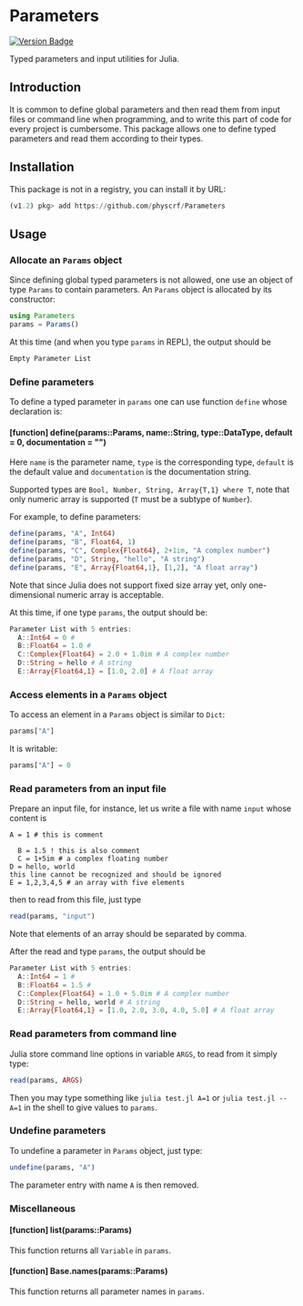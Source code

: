# Parameters
[![Version Badge](https://img.shields.io/badge/version-0.1-brightgreen.svg)](https://github.com/physcrf/Parameters)

Typed parameters and input utilities for Julia.

## Introduction 

It is common to define global parameters and then read them from input
files or command line when programming, and to write this part of code
for every project is cumbersome. This package allows one to define
typed parameters and read them according to their types.

## Installation 
This package is not in a registry, you can install it by URL:
```julia
(v1.2) pkg> add https://github.com/physcrf/Parameters
```

## Usage 
### Allocate an `Params` object
Since defining global typed parameters is not allowed, one use an
object of type `Params` to contain parameters. An `Params` object is
allocated by its constructor:
```julia
using Parameters
params = Params()
```
At this time (and when you type `params` in REPL), the output should be 
```julia
Empty Parameter List
```

### Define parameters
To define a typed parameter in `params` one can use function `define`
whose declaration is:
#### [function] define(params::Params, name::String, type::DataType, default = 0, documentation = "")

Here `name` is the parameter name, `type` is the corresponding type,
`default` is the default value and `documentation` is the
documentation string. 

Supported types are `Bool, Number, String, Array{T,1} where T`, note
that only numeric array is supported (`T` must be a subtype of
`Number`).

For example, to define parameters:
```julia
define(params, "A", Int64)
define(params, "B", Float64, 1)
define(params, "C", Complex{Float64}, 2+1im, "A complex number")
define(params, "D", String, "hello", "A string")
define(params, "E", Array{Float64,1}, [1,2], "A float array")
```

Note that since Julia does not support fixed size array yet, only
one-dimensional numeric array is acceptable.

At this time, if one type `params`, the output should be:
```julia
Parameter List with 5 entries:
  A::Int64 = 0 # 
  B::Float64 = 1.0 # 
  C::Complex{Float64} = 2.0 + 1.0im # A complex number
  D::String = hello # A string
  E::Array{Float64,1} = [1.0, 2.0] # A float array
```

### Access elements in a `Params` object
To access an element in a `Params` object is similar to `Dict`:
```julia
params["A"]
```
It is writable:
```julia
params["A"] = 0
```

### Read parameters from an input file
Prepare an input file, for instance, let us write a file with name
`input` whose content is
```
A = 1 # this is comment 

  B = 1.5 ! this is also comment
  C = 1+5im # a complex floating number
D = hello, world 
this line cannot be recognized and should be ignored
E = 1,2,3,4,5 # an array with five elements
```
then to read from this file, just type
```julia
read(params, "input")
```
Note that elements of an array should be separated by comma.

After the read and type `params`, the output should be
```julia
Parameter List with 5 entries:
  A::Int64 = 1 # 
  B::Float64 = 1.5 # 
  C::Complex{Float64} = 1.0 + 5.0im # A complex number
  D::String = hello, world # A string
  E::Array{Float64,1} = [1.0, 2.0, 3.0, 4.0, 5.0] # A float array
```

### Read parameters from command line
Julia store command line options in variable `ARGS`, to read from it
simply type:
```julia
read(params, ARGS)
```

Then you may type something like `julia test.jl A=1` or `julia test.jl
--A=1` in the shell to give values to `params`.

### Undefine parameters
To undefine a parameter in `Params` object, just type:
```julia
undefine(params, "A")
```
The parameter entry with name `A` is then removed.

### Miscellaneous
#### [function] list(params::Params)
This function returns all `Variable` in `params`.
#### [function] Base.names(params::Params)
This function returns all parameter names in `params`.
